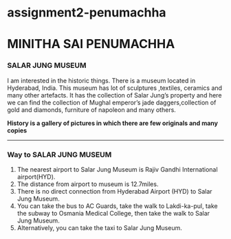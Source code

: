 # assignment2-penumachha

# MINITHA SAI PENUMACHHA

### SALAR JUNG MUSEUM

I am interested in the historic things. There is a museum located in Hyderabad, India. This museum has lot of sculptures ,textiles, ceramics and many other artefacts. It has the collection of Salar Jung’s property and here we can  find the collection of Mughal emperor’s jade daggers,collection of gold and diamonds, furniture of napoleon and many others.

**History is a gallery of pictures in which there are few originals and many copies**


---

### Way to  SALAR JUNG MUSEUM

1. The nearest airport to Salar Jung Museum is Rajiv Gandhi International airport(HYD).
2. The distance from airport to museum is 12.7miles.
3. There is no direct connection from Hyderabad Airport (HYD) to Salar Jung Museum. 
4. You can take the bus to AC Guards, take the walk to Lakdi-ka-pul, take the subway to Osmania Medical College, then take the walk to Salar Jung Museum. 
5. Alternatively, you can take the taxi to Salar Jung Museum.

